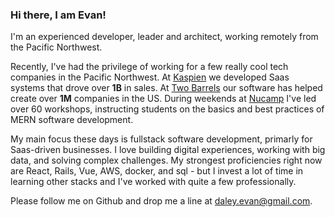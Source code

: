 ### Hi there, I am Evan!

I'm an experienced developer, leader and architect, working remotely from the Pacific Northwest.

Recently, I've had the privilege of working for a few really cool tech companies in the Pacific Northwest.
At 
[Kaspien](https://www.kaspien.com/software/)
we developed Saas systems that drove over **1B** in sales.
At 
[Two Barrels](https://www.twobarrels.com/)
our software has helped create over **1M** companies in the US. 
During weekends at 
[Nucamp](https://www.nucamp.co/)
I've led over 60 workshops, instructing students on the basics and best practices of MERN software development.


My main focus these days is fullstack software development, primarly for Saas-driven businesses.
I love building digital experiences, working with big data, and solving complex challenges.
My strongest proficiencies right now are React, Rails, Vue, AWS, docker, and sql -
but I invest a lot of time in learning other stacks and I've worked with quite a few professionally.


Please follow me on Github and drop me a line at daley.evan@gmail.com.
